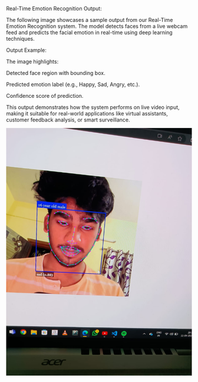 Real-Time Emotion Recognition Output:

The following image showcases a sample output from our Real-Time Emotion Recognition system. The model detects faces from a live webcam feed and predicts the facial emotion in real-time using deep learning techniques.

Output Example:

The image highlights:

Detected face region with bounding box.

Predicted emotion label (e.g., Happy, Sad, Angry, etc.).

Confidence score of prediction.

This output demonstrates how the system performs on live video input, making it suitable for real-world applications like virtual assistants, customer feedback analysis, or smart surveillance.




![Real_Time_Output](./Output/Real_time_Output.jpg)



